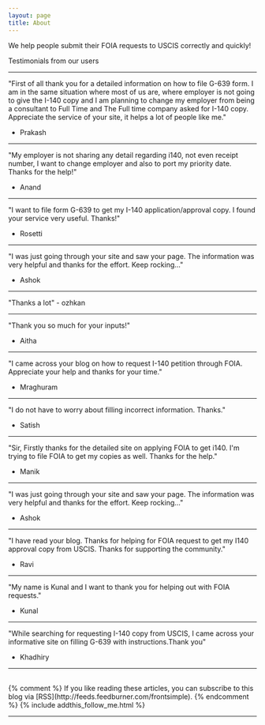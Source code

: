 ```yaml
---
layout: page
title: About
---
```

We help people submit their FOIA requests to USCIS correctly and quickly!

Testimonials from our users

 ---

 "First of all thank you for a detailed information on how to file G-639 form. I am in the same situation where most of us are,
  where employer is not going to give the I-140 copy and I am planning to change my employer from being a consultant to Full Time and   The Full time company asked for I-140 copy. Appreciate the service of your site, it helps a lot of people like me."
- Prakash

 ---

 "My employer is not sharing any detail regarding i140, not even receipt number, I want to change employer and also to port my priority date. Thanks for the help!"
 - Anand

 ---

  "I want to file form G-639 to get my I-140 application/approval copy. I found your service very useful. Thanks!"
  - Rosetti

 ---

 "I was just going through your site and saw your page. The information was very helpful and thanks for the effort.
 Keep rocking..."
 - Ashok

 ---

 "Thanks a lot"
    - ozhkan

 ---

 "Thank you so much for your inputs!"
 - Aitha

 ---

 "I came across your blog on how to request I-140 petition through FOIA. Appreciate your help and thanks for your time."
 - Mraghuram

 ---

 "I do not have to worry about filling incorrect information. Thanks."
 - Satish

 ---

 "Sir, Firstly thanks for the detailed site on applying FOIA to get i140. I'm trying to file FOIA to get my copies as well. Thanks for the help."
 - Manik

 ---

 "I was just going through your site and saw your page. The information was very helpful and thanks for the effort.
 Keep rocking..."
 - Ashok

 ---

 "I have read your blog. Thanks for helping for FOIA request to get my I140 approval copy from USCIS.
 Thanks for supporting the community."
 - Ravi

 ---

 "My name is Kunal and I want to thank you for helping out with FOIA requests."
 - Kunal

 ---

 "While searching for requesting I-140 copy from USCIS, I came across your informative site on filling G-639 with instructions.Thank you"
- Khadhiry

 ---

<br/>
{% comment %}
If you like reading these articles, you can subscribe to this blog via [RSS](http://feeds.feedburner.com/frontsimple).
{% endcomment %}
{% include addthis_follow_me.html %}

<br/>
<div class="post-date" id="ga-pageviews"></div>

---
